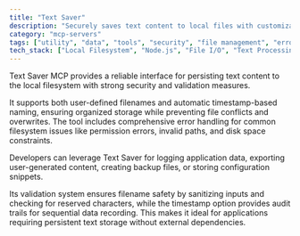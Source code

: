 ```yaml
---
title: "Text Saver"
description: "Securely saves text content to local files with customizable or timestamp-based filenames, featuring robust validation and error handling."
category: "mcp-servers"
tags: ["utility", "data", "tools", "security", "file management", "error handling"]
tech_stack: ["Local Filesystem", "Node.js", "File I/O", "Text Processing", "Data Persistence", "Validation"]
---
```


Text Saver MCP provides a reliable interface for persisting text content to the local filesystem with strong security and validation measures. 

It supports both user-defined filenames and automatic timestamp-based naming, ensuring organized storage while preventing file conflicts and overwrites. The tool includes comprehensive error handling for common filesystem issues like permission errors, invalid paths, and disk space constraints.

Developers can leverage Text Saver for logging application data, exporting user-generated content, creating backup files, or storing configuration snippets. 

Its validation system ensures filename safety by sanitizing inputs and checking for reserved characters, while the timestamp option provides audit trails for sequential data recording. This makes it ideal for applications requiring persistent text storage without external dependencies.